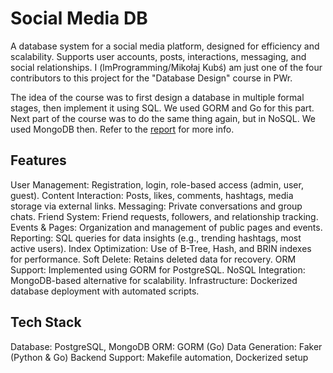 # Social Media DB

A database system for a social media platform, designed for efficiency and scalability. Supports user accounts, posts, interactions, messaging, and social relationships.
I (lmProgramming/Mikołaj Kubś) am just one of the four contributors to this project for the "Database Design" course in PWr.

The idea of the course was to first design a database in multiple formal stages, then implement it using SQL. We used GORM and Go for this part. Next part of the course was to do the same thing again, but in NoSQL. We used MongoDB then. Refer to the [report](docs/main.pdf) for more info.

## Features

User Management: Registration, login, role-based access (admin, user, guest).
Content Interaction: Posts, likes, comments, hashtags, media storage via external links.
Messaging: Private conversations and group chats.
Friend System: Friend requests, followers, and relationship tracking.
Events & Pages: Organization and management of public pages and events.
Reporting: SQL queries for data insights (e.g., trending hashtags, most active users).
Index Optimization: Use of B-Tree, Hash, and BRIN indexes for performance.
Soft Delete: Retains deleted data for recovery.
ORM Support: Implemented using GORM for PostgreSQL.
NoSQL Integration: MongoDB-based alternative for scalability.
Infrastructure: Dockerized database deployment with automated scripts.

## Tech Stack

Database: PostgreSQL, MongoDB
ORM: GORM (Go)
Data Generation: Faker (Python & Go)
Backend Support: Makefile automation, Dockerized setup
